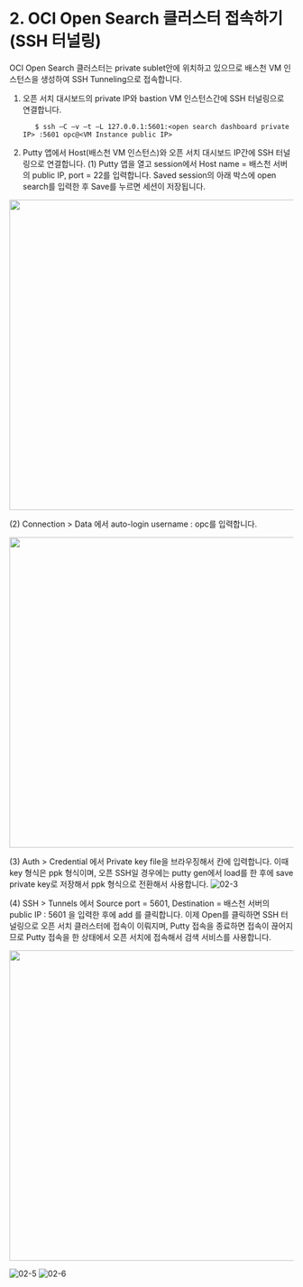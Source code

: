 
# 2. OCI Open Search 클러스터 접속하기 (SSH 터널링)


OCI Open Search 클러스터는 private sublet안에 위치하고 있으므로 배스천 VM 인스턴스을 생성하여 SSH Tunneling으로 접속합니다.  
1. 오픈 서치 대시보드의 private IP와 bastion VM 인스턴스간에 SSH 터널링으로 연결합니다.

          $ ssh –C –v –t –L 127.0.0.1:5601:<open search dashboard private IP> :5601 opc@<VM Instance public IP>

3. Putty 앱에서 Host(배스천 VM 인스턴스)와 오픈 서치 대시보드 IP간에 SSH 터널링으로 연결합니다.
(1) Putty 앱을 열고 session에서 Host name = 배스천 서버의 public IP, port = 22를 입력합니다. Saved session의 아래 박스에 open search를 입력한 후 Save를 누르면 세션이 저장됩니다.

<p align="center"><img src="https://github.com/oraclekr-data-platform/ODWS-S04-ADB-Data-Visualization/assets/150219167/191cd74e-e9c7-45f0-8a3d-500b9ea6faa7" height="550px"></p>

(2) Connection > Data 에서 auto-login username : opc를 입력합니다.


<p align="center"><img src="https://github.com/oraclekr-data-platform/ODWS-S04-ADB-Data-Visualization/assets/150219167/b81e1e38-f6fe-45d1-be03-cf4099566e5b" height="550px"></p>

(3) Auth > Credential 에서 Private key file을 브라우징해서 칸에 입력합니다. 이때 key 형식은 ppk 형식이며, 오픈 SSH일 경우에는 putty gen에서 load를 한 후에 save private key로 저장해서 ppk 형식으로 전환해서 사용합니다.
![02-3](https://github.com/oraclekr-data-platform/ODWS-S04-ADB-Data-Visualization/assets/150219167/60f9ea2a-1b53-4122-9f8b-d8fbba6cb7f7)

(4) SSH > Tunnels 에서 Source port = 5601, Destination = 배스천 서버의 public IP : 5601 을 입력한 후에 add 를 클릭합니다. 이제 Open를 클릭하면 SSH 터널링으로 오픈 서치 클러스터에 접속이 이뤄지며, Putty 접속을 종료하면 접속이 끊어지므로 
Putty 접속을 한 상태에서 오픈 서치에 접속해서 검색 서비스를 사용합니다.

<p align="center"><img src="https://github.com/oraclekr-data-platform/ODWS-S04-ADB-Data-Visualization/assets/150219167/dc7f7d76-4023-440c-8bdb-f9788764744c" height="550px"></p>

![02-5](https://github.com/oraclekr-data-platform/ODWS-S04-ADB-Data-Visualization/assets/150219167/826529da-f3d3-4056-9714-df85879fb7b9)
![02-6](https://github.com/oraclekr-data-platform/ODWS-S04-ADB-Data-Visualization/assets/150219167/a6681d28-788c-42af-9dcb-a5cd0ebf6154)
   
